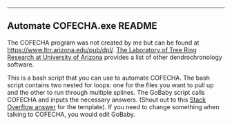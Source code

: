 ----
Automate COFECHA.exe README
----

The COFECHA program was not created by me but can be found at <https://www.ltrr.arizona.edu/pub/dpl/>. [The Laboratory of Tree Ring Research at University of Arizona](https://ltrr.arizona.edu/resources) provides a list of other dendrochronology software.

This is a bash script that you can use to automate COFECHA. The bash script contains two nested for loops: one for the files you want to pull up and the other to run through multiple splines. The GoBaby script calls COFECHA and inputs the necessary answers. (Shout out to this [Stack Overflow answer](https://stackoverflow.com/questions/41883729/how-to-run-exe-with-inputs-on-terminal-in-unix-linux) for the template). If you need to change something when talking to COFECHA, you would edit GoBaby. 
